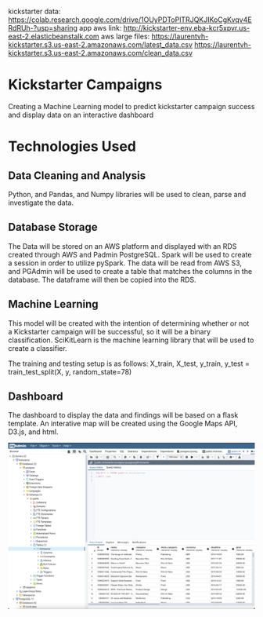 kickstarter data: https://colab.research.google.com/drive/1OUyPDToPlTRJQKJIKoCgKvqv4ERdRUh-?usp=sharing
app aws link: http://kickstarter-env.eba-kcr5xpvr.us-east-2.elasticbeanstalk.com
aws large files:
https://laurentvh-kickstarter.s3.us-east-2.amazonaws.com/latest_data.csv
https://laurentvh-kickstarter.s3.us-east-2.amazonaws.com/clean_data.csv

# Kickstarter Campaigns

Creating a Machine Learning model to predict kickstarter campaign success and display data on an interactive dashboard

# Technologies Used

## Data Cleaning and Analysis

Python, and Pandas, and Numpy libraries will be used to clean, parse and investigate the data.

## Database Storage

The Data will be stored on an AWS platform and displayed with an RDS created through AWS and Padmin PostgreSQL. Spark will be used to create a session in order to utilize pySpark. The data will be read from AWS S3, and PGAdmin will be used to create a table that matches the columns in the database. The dataframe will then be copied into the RDS.

## Machine Learning

This model will be created with the intention of determining whether or not a Kickstarter campaign will be successful, so it will be a binary classification. SciKitLearn is the machine learning library that will be used to create a classifier.

The training and testing setup is as follows:
X_train, X_test, y_train, y_test = train_test_split(X, y, random_state=78)

## Dashboard

The dashboard to display the data and findings will be based on a flask template. An interative map will be created using the Google Maps API, D3.js, and html.

![](RDS.png)
